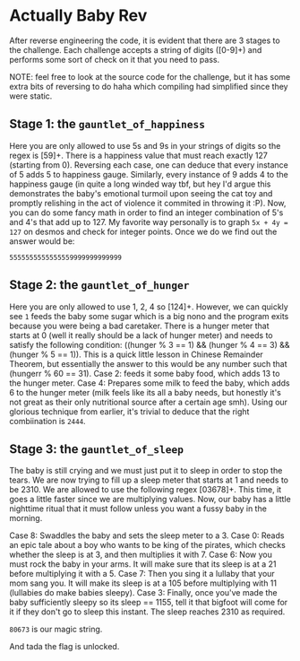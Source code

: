 # Actually Baby Rev

After reverse engineering the code, it is evident that there are 3 stages to the challenge. Each challenge accepts a string of digits ([0-9]+) and performs some sort of check on it that you need to pass.

NOTE: feel free to look at the source code for the challenge, but it has some extra bits of reversing to do haha which compiling had simplified since they were static. 

## Stage 1: the `gauntlet_of_happiness`
Here you are only allowed to use 5s and 9s in your strings of digits so the regex is [59]+. There is a happiness value that must reach exactly 127 (starting from 0). Reversing each case, one can deduce that every instance of 5 adds 5 to happiness gauge. Similarly, every instance of 9 adds 4 to the happiness gauge (in quite a long winded way tbf, but hey I'd argue this demonstrates the baby's emotional turmoil upon seeing the cat toy and promptly relishing in the act of violence it commited in throwing it :P). Now, you can do some fancy math in order to find an integer combination of 5's and 4's that add up to 127. My favorite way personally is to graph `5x + 4y = 127` on desmos and check for integer points. Once we do we find out the answer would be:

`5555555555555559999999999999`   


## Stage 2: the `gauntlet_of_hunger`
Here you are only allowed to use 1, 2, 4 so [124]+. However, we can quickly see `1` feeds the baby some sugar which is a big nono and the program exits because you were being a bad caretaker. There is a hunger meter that starts at 0 (well it really should be a lack of hunger meter) and needs to satisfy the following condition: ((hunger % 3 == 1) && (hunger % 4 == 3) && (hunger % 5 == 1)). This is a quick little lesson in Chinese Remainder Theorem, but essentially the answer to this would be any number such that (hungerr % 60 == 31). Case 2: feeds it some baby food, which adds 13 to the hunger meter. Case 4: Prepares some milk to feed the baby, which adds 6 to the hunger meter (milk feels like its all a baby needs, but honestly it's not great as their only nutritional source after a certain age smh). Using our glorious technique from earlier, it's trivial to deduce that the right combiination is `2444`.

## Stage 3: the `gauntlet_of_sleep`
The baby is still crying and we must just put it to sleep in order to stop the tears. We are now trying to fill up a sleep meter that starts at 1 and needs to be 2310. We are allowed to use the following regex [03678]+. This time, it goes a little faster since we are multiplying values. Now, our baby has a little nighttime ritual that it must follow unless you want a fussy baby in the morning.

Case 8: Swaddles the baby and sets the sleep meter to a 3.
Case 0: Reads an epic tale about a boy who wants to be king of the pirates, which checks whether the sleep is at 3, and then multiplies it with 7.
Case 6: Now you must rock the baby in your arms. It will make sure that its sleep is at a 21 before multiplying it with a 5.
Case 7: Then you sing it a lullaby that your mom sang you. It will make its sleep is at a 105 before multiplying with 11 (lullabies do make babies sleepy).
Case 3: Finally, once you've made the baby sufficiently sleepy so its sleep == 1155, tell it that bigfoot will come for it if they don't go to sleep this instant. The sleep reaches 2310 as required. 

`80673` is our magic string.

And tada the flag is unlocked. 